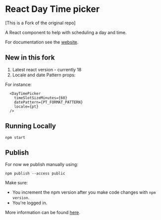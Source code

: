 # React Day Time picker

[This is a Fork of the original repo]

A React component to help with scheduling a day and time.

For documentation see the [website](https://react-day-time-picker.netlify.com/).

## New in this fork

1. Latest react version - currently 18
2. Locale and date Pattern props:

For instance:

```
  <DayTimePicker
    timeSlotSizeMinutes={60}
    datePattern={PT_FORMAT_PATTERN}
    locale={pt}
  />
```

## Running Locally

```
npm start
```

## Publish

For now we publish manually using:

```
npm publish --access public
```

Make sure:

- You increment the npm version after you make code changes with `npm version`.
- You're logged in.

More information can be found [here](https://docs.npmjs.com/creating-and-publishing-an-org-scoped-package).
